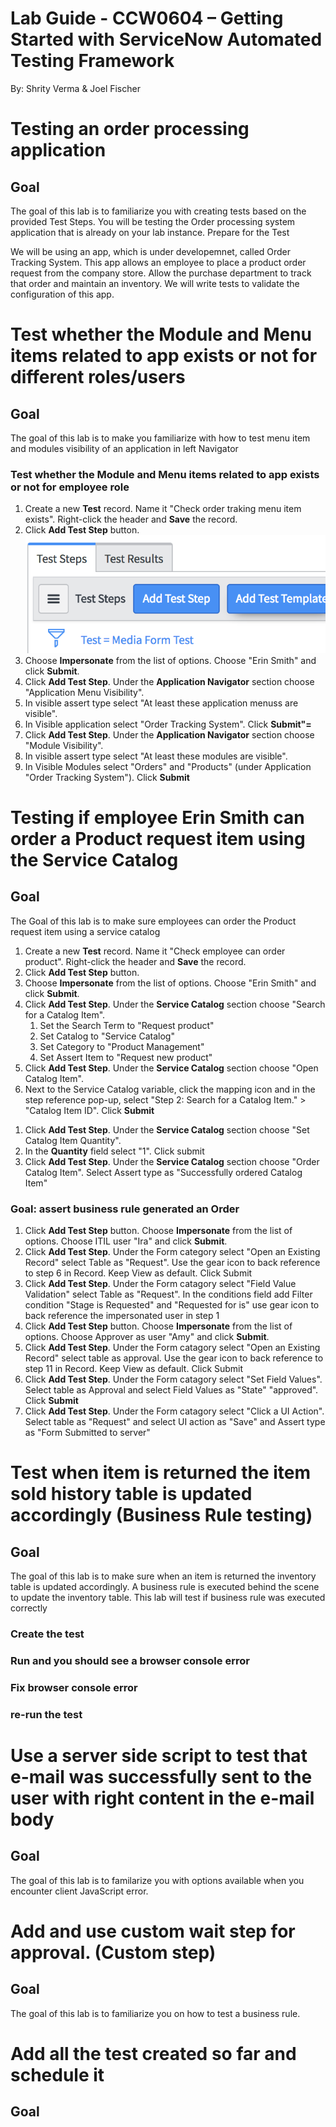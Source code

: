 # Lab Guide - CCW0604 – Getting Started with ServiceNow Automated Testing Framework

By: Shrity Verma & Joel Fischer

# Testing an order processing application
## Goal
The goal of this lab is to familiarize you with creating tests based on the provided Test Steps. You will be testing the Order processing system application that is already on your lab instance. 
Prepare for the Test

We will be using an app, which is under developemnet, called Order Tracking System. This app allows an employee to place a product order request from the company store. Allow the purchase department to track that order and maintain an inventory. We will write tests to validate the configuration of this app.

# Test whether the Module and Menu items related to app exists or not for different roles/users
## Goal
The goal of this lab is to make you familiarize with how to test menu item and modules visibility of an application in left Navigator
### Test whether the Module and Menu items related to app exists or not for employee role
1. Create a new **Test** record. Name it "Check order traking menu item exists". Right-click the header and **Save** the record.
1. Click **Add Test Step** button. ![](images/test_form_add_test_step.png)
1. Choose **Impersonate** from the list of options. Choose "Erin Smith" and click **Submit**.
1. Click **Add Test Step**. Under the **Application Navigator** section choose "Application Menu Visibility". 
1. In visible assert type select "At least these application menuss are visible".
1. In Visible application select "Order Tracking System". Click **Submit"=**
1. Click **Add Test Step**. Under the **Application Navigator** section choose "Module Visibility". 
1. In visible assert type select "At least these modules are visible".
1. In Visible Modules select "Orders" and "Products" (under Application "Order Tracking System"). Click **Submit**

<!-- ### Test whether the Module and Menu items related to app exists or not for purchase department role
1.  Create a new **Test** record. Name it "Check order traking menu item exists". Right-click the header and **Save** the record.
2.	Click **Add Test Step** button. 
3.  Choose **Impersonate** from the list of options. Choose "Paul Anderson" and click **Submit**. 
4.  Click **Add Test Step**. Under the **Application Navigator** section choose "Application Visibility". 
5.  In visible assert type select "At least these applications are visible".
6.  In Visible application select "Order processing system". Click **Submit"=**
7.  Click **Add Test Step**. Under the **Application Navigator** section choose "Module Visibility". 
8.  In visible assert type select "At least these modules are visible".
9. TODO: [select app modules]
10.  In Visible Modules select "Order" and "Returns". Click **Submit** -->

# Testing if employee Erin Smith can order a Product request item using the Service Catalog
## Goal
The Goal of this lab is to make sure employees can order the Product request item using a service catalog

1. Create a new **Test** record. Name it "Check employee can order product". Right-click the header and **Save** the record.
1. Click **Add Test Step** button. 
1. Choose **Impersonate** from the list of options. Choose "Erin Smith" and click **Submit**. 
1. Click **Add Test Step**. Under the **Service Catalog** section choose "Search for a Catalog Item".
    1. Set the Search Term to "Request product"
    1. Set Catalog to "Service Catalog"
    1. Set Category to "Product Management"
    1. Set Assert Item to "Request new product"
1.  Click **Add Test Step**. Under the **Service Catalog** section choose "Open Catalog Item".
1.  Next to the Service Catalog variable, click the mapping icon and in the step reference pop-up, select "Step 2: Search for a Catalog Item." > "Catalog Item ID". Click **Submit**
<!-- 1.  Click **Add Test Step**. Under the **Service Catalog** section choose "Set Variable Values".
1.  Select carrier as "AT&T Mobility", Color as "Slate",...... click submit -->
1. Click **Add Test Step**. Under the **Service Catalog** section choose "Set Catalog Item Quantity".
1. In the **Quantity** field select "1". Click submit
1. Click **Add Test Step**. Under the **Service Catalog** section choose "Order Catalog Item". Select Assert type as "Successfully ordered Catalog Item"

### Goal: assert business rule generated an Order

1. Click **Add Test Step** button. Choose **Impersonate** from the list of options. Choose ITIL user "Ira" and click **Submit**. 
1. Click **Add Test Step**. Under the Form category select "Open an Existing Record" select Table as "Request". Use the gear icon to back reference to step 6 in Record. Keep View as default. Click Submit
1. Click **Add Test Step**. Under the Form catagory select "Field Value Validation" select Table as "Request". In the conditions field add Filter condition "Stage is Requested" and "Requested for is"  use gear icon to back reference the impersonated user in step 1
1. Click **Add Test Step** button. Choose **Impersonate** from the list of options. Choose Approver as user "Amy" and click **Submit**. 
1. Click **Add Test Step**. Under the Form catagory select "Open an Existing Record" select table as approval. Use the gear icon to back reference to step 11 in Record. Keep View as default. Click Submit
1.  Click **Add Test Step**. Under the Form catagory select "Set Field Values". Select table as Approval and select Field Values as "State" "approved". Click **Submit**
1.  Click **Add Test Step**. Under the Form catagory select "Click a UI Action". Select table as "Request" and select UI action as "Save" and Assert type as "Form Submitted to server"


# Test when item is returned the item sold history table is updated accordingly (Business Rule testing)
## Goal
The goal of this lab is to make sure when an item is returned the inventory table is updated accordingly. A business rule is executed behind the scene to update the inventory table. This lab will test if business rule was executed correctly

### Create the test
### Run and you should see a browser console error
### Fix browser console error
### re-run the test

# Use a server side script to test that e-mail was successfully sent to the user with right content in the e-mail body
## Goal
The goal of this lab is to familarize you with options available when you encounter client JavaScript error.

# Add and use custom wait step for approval. (Custom step)
## Goal
The goal of this lab is to familiarize you on how to test a business rule.

# Add all the test created so far and schedule it
## Goal

